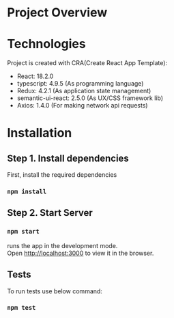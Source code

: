 # Project Overview

# Technologies
Project is created with CRA(Create React App Template):
 * React: 18.2.0
 * typescript: 4.9.5 (As programming language)
 * Redux: 4.2.1 (As application state management)
 * semantic-ui-react: 2.5.0 (As UX/CSS framework lib)
 * Axios: 1.4.0 (For making network api requests)
 


# Installation

## Step 1. Install dependencies
First, install the required dependencies

### `npm install`

## Step 2. Start Server

### `npm start`

runs the app in the development mode.\
Open [http://localhost:3000](http://localhost:3000) to view it in the browser.


## Tests

To run tests use below command:

### `npm test`
